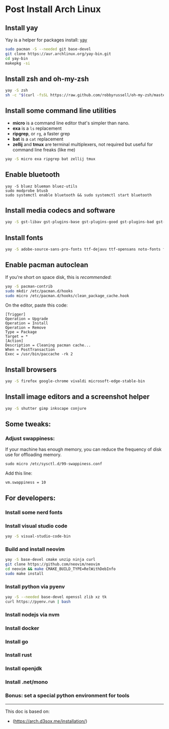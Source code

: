 # Post Install Arch Linux

## Install yay
Yay is a helper for packages install: [yay](https://github.com/Jguer/yay)

```bash
sudo pacman -S --needed git base-devel
git clone https://aur.archlinux.org/yay-bin.git
cd yay-bin
makepkg -si
```

## Install zsh and oh-my-zsh
```bash
yay -S zsh
sh -c "$(curl -fsSL https://raw.github.com/robbyrussell/oh-my-zsh/master/tools/install.sh)"
```

## Install some command line utilities

- **micro** is a command line editor that's simpler than nano.
- **exa** is a `ls` replacement
- **ripgrep**, or `rg`, a faster grep
- **bat** is a `cat` replacement
- **zellij** and **tmux** are terminal multiplexers, not required but useful for command line freaks (like me)

```sh
yay -S micro exa ripgrep bat zellij tmux
```

## Enable bluetooth

```
yay -S bluez blueman bluez-utils
sudo modprobe btusb
sudo systemctl enable bluetooth && sudo systemctl start bluetooth
```

## Install media codecs and software

```bash
yay -S gst-libav gst-plugins-base gst-plugins-good gst-plugins-bad gst-plugins-ugly gstreamer-vaapi x265 x264 lame vlc
```

## Install fonts

```bash
yay -S adobe-source-sans-pro-fonts ttf-dejavu ttf-opensans noto-fonts freetype2 terminus-font ttf-bitstream-vera ttf-dejavu ttf-droid ttf-fira-mono ttf-fira-sans ttf-freefont ttf-inconsolata ttf-liberation libertinus-font ttf-ms-win11-auto
```

## Enable pacman autoclean 

If you're short on space disk, this is *recommended*:

```bash
yay -S pacman-contrib
sudo mkdir /etc/pacman.d/hooks
sudo micro /etc/pacman.d/hooks/clean_package_cache.hook
```

On the editor, paste this code:

```
[Trigger]
Operation = Upgrade
Operation = Install
Operation = Remove
Type = Package
Target = *
[Action]
Description = Cleaning pacman cache...
When = PostTransaction
Exec = /usr/bin/paccache -rk 2
```

## Install browsers

```bash
yay -S firefox google-chrome vivaldi microsoft-edge-stable-bin
```

## Install image editors and a screenshot helper

```bash
yay -S shutter gimp inkscape conjure
```

## Some tweaks:

### Adjust swappiness:

If your machine has enough memory, you can reduce the frequency of disk use for offloading memory.

```
sudo micro /etc/sysctl.d/99-swappiness.conf
```

Add this line:

```
vm.swappiness = 10
```

## For developers:

### Install some nerd fonts

### Install visual studio code

```bash
yay -S visual-studio-code-bin
```

### Build and install neovim

```bash
yay -S base-devel cmake unzip ninja curl
git clone https://github.com/neovim/neovim
cd neovim && make CMAKE_BUILD_TYPE=RelWithDebInfo
sudo make install
```

### Install python via pyenv

```bash
yay -S --needed base-devel openssl zlib xz tk
curl https://pyenv.run | bash
```

### Install nodejs via nvm

### Install docker

### Install go

### Install rust

### Install openjdk

### Install .net/mono

### Bonus: set a special python environment for tools

---

This doc is based on:

- (https://arch.d3sox.me/installation/)
<!--stackedit_data:
eyJoaXN0b3J5IjpbLTY0ODU1Mzg5NSw1NTAwNDA4NjEsNDE5OD
gyNzE4LDE3MzU4OTcwNiwzMDA2MDg4NDIsLTEwMzgwMDEwMDld
fQ==
-->